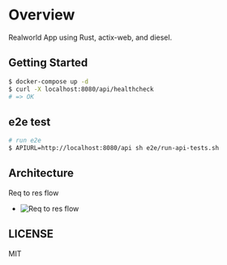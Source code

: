# Overview

Realworld App using Rust, actix-web, and diesel.

## Getting Started

```zsh
$ docker-compose up -d
$ curl -X localhost:8080/api/healthcheck
# => OK
```

## e2e test

```zsh
# run e2e
$ APIURL=http://localhost:8080/api sh e2e/run-api-tests.sh
```

## Architecture

Req to res flow

- ![Req to res flow](http://www.plantuml.com/plantuml/proxy?src=https://raw.githubusercontent.com/snamiki1212/realworld-rust-actix-web/main/doc/data_flow.pu)

## LICENSE

MIT
